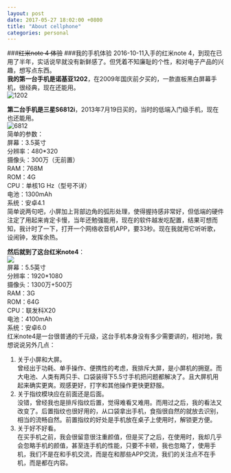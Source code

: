```yaml
---
layout: post
date: 2017-05-27 18:02:00 +0800
title: "About cellphone"
categories: personal
---
```

###~~红米note 4 体验~~
###我的手机体验
2016-10-11入手的红米note 4，到现在已用了半年，实话说早就没有新鲜感了。但凭着不知廉耻的个性，和对电子产品的兴趣，想写点东西。  
**我的第一台手机是诺基亚1202**，在2009年国庆前夕买的，一款直板黑白屏幕手机，很经典，现在还能用。  
![1202](http://r.photo.store.qq.com/psb?/V13NDf2z19tOOV/SBSAwBOD4bfLo6esy3poJN01Mn5ftwKEj0ooZhJrfDw!/r/dG0BAAAAAAAA)  

**第二台手机是三星S6812i**，2013年7月19日买的，当时的低端入门级手机，现在也还能用。  
![6812](http://r.photo.store.qq.com/psb?/V13NDf2z19tOOV/sneq1V1pa8yqNn4ZrFUbrxzHuIjSOXGTk4seDU8uwFw!/r/dGwBAAAAAAAA)  
简单的参数：  
屏幕：3.5英寸  
分辨率：480*320  
摄像头：300万（无前置）  
RAM：768M  
ROM：4G  
CPU：单核1G Hz（型号不详）  
电池：1300mAh  
系统：安卓4.1  
简单说两句吧，小屏加上背部边角的弧形处理，使得握持感非常好，但低端的硬件注定了用起来肯定卡慢，当年还勉强能用，现在的软件越发吃配置，结果可想而知，我计时了一下，打开一个网络收音机APP，要33秒。现在我就用它听听歌，设闹钟，发挥余热。  

**然后就到了这台红米note4**：  
![](http://r.photo.store.qq.com/psb?/V13NDf2z19tOOV/Q5lSwa4KHBQi74YgQ1bfC.aZxHTl082Zi96Pka*LPb8!/r/dGwBAAAAAAAA)  
屏幕：5.5英寸  
分辨率：1920*1080  
摄像头：1300万+500万  
RAM：3G  
ROM：64G  
CPU：联发科X20  
电池：4100mAh  
系统：安卓6.0  
红米note4是一台很普通的千元级，这台手机本身没有多少需要讲的，相对地，我想说说另外几点：  
1. 关于小屏和大屏。  
曾经出于功耗、单手操作、便携性的考虑，我排斥大屏，是小屏机的拥趸。而大电池、人类有两只手、口袋装得下5.5寸手机把问题都解决了。且大屏机用起来确实更爽。观感更好，打字和其他操作更快更舒服。  
2. 关于指纹模块应在前面还是后面。  
没错，曾经我也是排斥指纹后置，觉得难看又难用。而用过之后，我的看法又改变了。后置指纹也很好用的，从口袋拿出手机，食指很自然的就放去识别，相当的流畅自然。前置指纹的好处是手机放在桌子上使用时，解锁更方便。  
3. 关于好不好看。  
在买手机之前，我会很留意很注重颜值，但是买了之后，在使用时，我却几乎会忽略手机的颜值，甚至连手机的性能，只要不卡顿，我也忽略了，使用手机，我们不是在和手机交流，而是在和那些APP交流，我们的关注点不在手机，而是都在内容。
